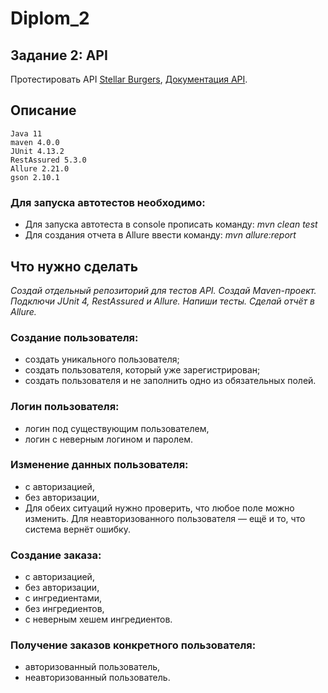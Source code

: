 # Diplom_2
## Задание 2: API
Протестировать API [Stellar Burgers](https://stellarburgers.nomoreparties.site/),
[Документация API](https://code.s3.yandex.net/qa-automation-engineer/java/cheatsheets/paid-track/diplom/api-documentation.pdf).
## Описание
    Java 11
    maven 4.0.0
    JUnit 4.13.2
    RestAssured 5.3.0
    Allure 2.21.0
    gson 2.10.1
### Для запуска автотестов необходимо:
* Для запуска автотеста в console прописать команду: *mvn clean test*
* Для создания отчета в Allure ввести команду: *mvn allure:report*

## Что нужно сделать
*Создай отдельный репозиторий для тестов API.
Создай Maven-проект.
Подключи JUnit 4, RestAssured и Allure.
Напиши тесты.
Сделай отчёт в Allure.*

### Создание пользователя:
* создать уникального пользователя;
* создать пользователя, который уже зарегистрирован;
* создать пользователя и не заполнить одно из обязательных полей.

### Логин пользователя:
* логин под существующим пользователем,
* логин с неверным логином и паролем.

### Изменение данных пользователя:
* с авторизацией,
* без авторизации,
* Для обеих ситуаций нужно проверить, что любое поле можно изменить. Для неавторизованного пользователя — ещё и то, что система вернёт ошибку.

### Создание заказа:
* с авторизацией,
* без авторизации,
* с ингредиентами,
* без ингредиентов,
* с неверным хешем ингредиентов.

### Получение заказов конкретного пользователя:
* авторизованный пользователь,
* неавторизованный пользователь.